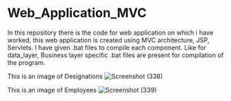 # Web_Application_MVC
In this repository there is the code for web application on which i have worked, this web application is created using MVC architecture, JSP, Servlets.
I have given .bat files to compile each component. Like for data_layer, Business layer specific .bat files are present for compilation of the program.

This is an image of Designations
![Screenshot (338)](https://github.com/deepaksharmacs19/Web_Application_MVC/assets/78652972/bb7029f8-5bfb-412b-8659-7458a33a389c)

This is an image of Employees
![Screenshot (339)](https://github.com/deepaksharmacs19/Web_Application_MVC/assets/78652972/18f8b394-a36d-4139-bf8b-14ecac3baf35)
